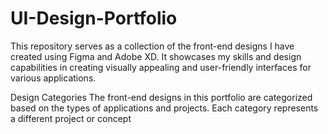 # UI-Design-Portfolio
This repository serves as a collection of the front-end designs I have created using Figma and Adobe XD. It showcases my skills and design capabilities in creating visually appealing and user-friendly interfaces for various applications.

Design Categories
The front-end designs in this portfolio are categorized based on the types of applications and projects. Each category represents a different project or concept


